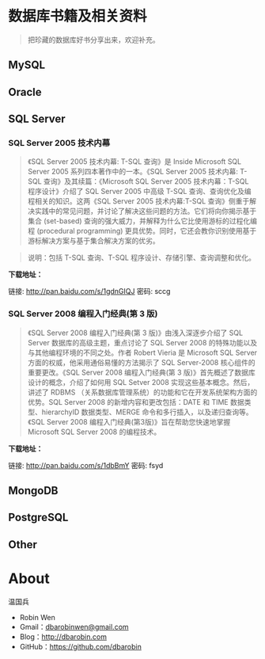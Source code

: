 # 数据库书籍及相关资料 #

> 把珍藏的数据库好书分享出来，欢迎补充。

## MySQL ##

## Oracle ##

## SQL Server ##

### SQL Server 2005 技术内幕 ###

> 《SQL Server 2005 技术内幕: T-SQL 查询》是 Inside Microsoft SQL Server 2005 系列四本著作中的一本。《SQL Server 2005 技术内幕: T-SQL 查询》及其续篇：《Microsoft SQL Server 2005 技术内幕：T-SQL 程序设计》介绍了 SQL Server 2005 中高级 T-SQL 查询、查询优化及编程相关的知识。这两《SQL Server 2005 技术内幕:T-SQL 查询》侧重于解决实践中的常见问题，并讨论了解决这些问题的方法。它们将向你揭示基于集合 (set-based) 查询的强大威力，并解释为什么它比使用游标的过程化编程 (procedural programming) 更具优势。同时，它还会教你识别使用基于游标解决方案与基于集合解决方案的优劣。

> 说明：包括 T-SQL 查询、T-SQL 程序设计、存储引擎、查询调整和优化。

**下载地址：**

链接: http://pan.baidu.com/s/1gdnGIQJ 密码: sccg

### SQL Server 2008 编程入门经典(第 3 版)  ###

> 《SQL Server 2008 编程入门经典(第 3 版)》由浅入深逐步介绍了 SQL Server 数据库的高级主题，重点讨论了 SQL Server 2008 的特殊功能以及与其他编程环境的不同之处。作者 Robert Vieria 是 Microsoft SQL Server 方面的权威，他采用通俗易懂的方法揭示了 SQL Server-2008 核心组件的重要更改。《SQL Server 2008 编程入门经典(第 3 版)》首先概述了数据库设计的概念，介绍了如何用 SQL Setver 2008 实现这些基本概念。然后，讲述了 RDBMS （关系数据库管理系统）的功能和它在开发系统架构方面的优势。SQL Server 2008 的新增内容和更改包括：DATE 和 TIME 数据类型、hierarchyID 数据类型、MERGE 命令和多行插入，以及递归查询等。《SQL Server 2008 编程入门经典(第3版)》旨在帮助您快速地掌握 Microsoft SQL Server 2008 的编程技术。

**下载地址：**

链接: http://pan.baidu.com/s/1dbBmY 密码: fsyd

## MongoDB  ##

## PostgreSQL ##

## Other ##

# About #

温国兵

* Robin Wen 
* Gmail：dbarobinwen@gmail.com
* Blog：http://dbarobin.com
* GitHub：https://github.com/dbarobin
